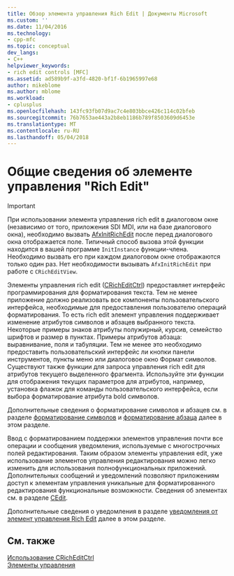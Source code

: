 ```yaml
---
title: Обзор элемента управления Rich Edit | Документы Microsoft
ms.custom: ''
ms.date: 11/04/2016
ms.technology:
- cpp-mfc
ms.topic: conceptual
dev_langs:
- C++
helpviewer_keywords:
- rich edit controls [MFC]
ms.assetid: ad589b9f-a3fd-4820-bf1f-6b1965997e68
author: mikeblome
ms.author: mblome
ms.workload:
- cplusplus
ms.openlocfilehash: 143fc93fb07d9ac7c4e803bbce426c114c02bfeb
ms.sourcegitcommit: 76b7653ae443a2b8eb1186b789f8503609d6453e
ms.translationtype: MT
ms.contentlocale: ru-RU
ms.lasthandoff: 05/04/2018
---
```

# <a name="overview-of-the-rich-edit-control"></a>Общие сведения об элементе управления "Rich Edit"
> [!IMPORTANT]
>  При использовании элемента управления rich edit в диалоговом окне (независимо от того, приложения SDI MDI, или на базе диалогового окна), необходимо вызвать [AfxInitRichEdit](../mfc/reference/application-information-and-management.md#afxinitrichedit) после перед диалогового окна отображается поле. Типичный способ вызова этой функции находится в вашей программе `InitInstance` функции-члена. Необходимо вызвать его при каждом диалоговом окне отображаются только один раз. Нет необходимости вызывать `AfxInitRichEdit` при работе с `CRichEditView`.  
  
 Элементы управления rich edit ([CRichEditCtrl](../mfc/reference/cricheditctrl-class.md)) предоставляет интерфейс программирования для форматирования текста. Тем не менее приложение должно реализовать все компоненты пользовательского интерфейса, необходимые для предоставления пользователю операций форматирования. То есть rich edit элемент управления поддерживает изменение атрибутов символов и абзацев выбранного текста. Некоторые примеры знаков атрибуты полужирный, курсив, семейство шрифтов и размер в пунктах. Примеры атрибутов абзаца: выравнивание, поля и табуляции. Тем не менее это необходимо предоставить пользовательский интерфейс ли кнопки панели инструментов, пункты меню или диалоговое окно Формат символов. Существуют также функции для запроса управления rich edit для атрибутов текущего выделенного фрагмента. Используйте эти функции для отображения текущих параметров для атрибутов, например, установка флажок для команды пользовательского интерфейса, если выбора форматирование атрибута bold символов.  
  
 Дополнительные сведения о форматирование символов и абзацев см. в разделе [форматирование символов](../mfc/character-formatting-in-rich-edit-controls.md) и [форматирование абзаца](../mfc/paragraph-formatting-in-rich-edit-controls.md) далее в этом разделе.  
  
 Ввод с форматированием поддержки элементов управления почти все операции и сообщения уведомления, используемые с многострочных полей редактирования. Таким образом элементы управления edit, уже использование элементов управления редактирования можно легко изменить для использования полнофункциональных приложений. Дополнительных сообщений и уведомлений позволяют приложениям доступ к элементам управления уникальные для форматированного редактирования функциональные возможности. Сведения об элементах см. в разделе [CEdit](../mfc/reference/cedit-class.md).  
  
 Дополнительные сведения о уведомления в разделе [уведомления от элемент управления Rich Edit](../mfc/notifications-from-a-rich-edit-control.md) далее в этом разделе.  
  
## <a name="see-also"></a>См. также  
 [Использование CRichEditCtrl](../mfc/using-cricheditctrl.md)   
 [Элементы управления](../mfc/controls-mfc.md)

